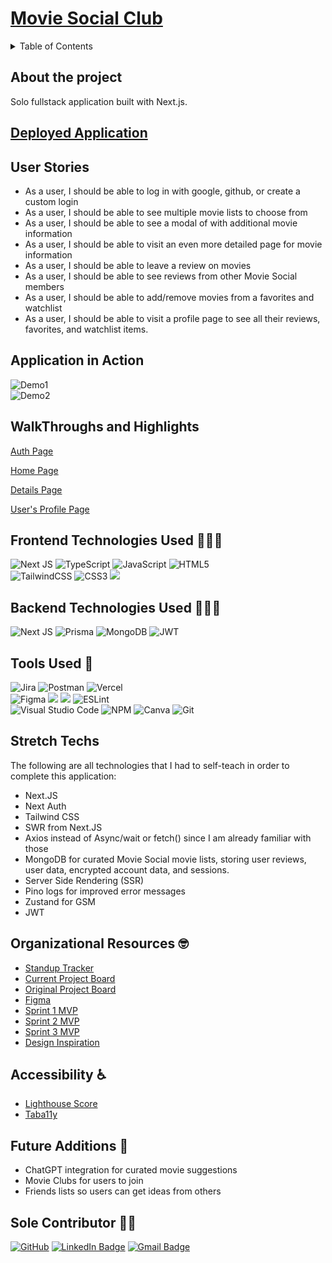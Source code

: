 # [Movie Social Club](https://movie-social-club.vercel.app/)

<details>
  <summary>Table of Contents</summary>
  <ol>
    <li><a href="#about-the-project">About the Project</a></li>
    <li><a href="#deployed-application">Deployed Application</a></li>
    <li><a href="#user-stories">User Stories</a></li>
    <li><a href="#application-in-action">Application in Action</a></li>
    <li><a href="#walkthroughs-and-highlights">WalkThroughs and Highlights</a></li>
    <li><a href="#frontend-technologies-used-">Frontend Technologies Used</a></li>
    <li><a href="#backend-technologies-used-">Backend Technologies Used</a></li>
    <li><a href="#organizational-resources-">Organizational Resources</a></li>
    <li><a href="#tools-used-">Tools Used</a></li>
    <li><a href="#stretch-techs">Stretch Techs</a></li>
    <li><a href="#accessibility-%EF%B8%8F">Accessibility</a></li>
    <li><a href="#future-additions-">Future Additions</a></li>
    <li><a href="#sole-contributor-">Contributor</a></li>
  </ol>
</details>

## About the project
Solo fullstack application built with Next.js.


## [Deployed Application](https://movie-social-club.vercel.app/)

## User Stories
- As a user, I should be able to log in with google, github, or create a custom login
- As a user, I should be able to see multiple movie lists to choose from
- As a user, I should be able to see a modal of with additional movie information
- As a user, I should be able to visit an even more detailed page for movie information
- As a user, I should be able to leave a review on movies
- As a user, I should be able to see reviews from other Movie Social members
- As a user, I should be able to add/remove movies from a favorites and watchlist
- As a user, I should be able to visit a profile page to see all their reviews, favorites, and watchlist items.


## Application in Action
![Demo1](https://media.giphy.com/media/v1.Y2lkPTc5MGI3NjExeWc4ZXhydnUzYnZ6M2FyendkZmg2aXV5d3NtdjZ3bWQ0b3dxenkycSZlcD12MV9pbnRlcm5hbF9naWZfYnlfaWQmY3Q9Zw/LxiADv1K3rFB7mjI4h/giphy.gif)
<br>
![Demo2](https://media.giphy.com/media/v1.Y2lkPTc5MGI3NjExMTVuODUxeDV3NmN5czk2Y240Y3d5aWJpOW11NnlndzFtdWNoMnVqdSZlcD12MV9pbnRlcm5hbF9naWZfYnlfaWQmY3Q9Zw/jfVVvJmTziwaTg8gCj/giphy.gif)


## WalkThroughs and Highlights
[Auth Page](https://www.youtube.com/watch?v=pIaEPk0xWsQ)

[Home Page](https://www.youtube.com/watch?v=Af532keifRI)

[Details Page](https://www.youtube.com/watch?v=0JSXMUWlUgI)

[User's Profile Page](https://www.youtube.com/watch?v=JP5QdthF90Q)

## Frontend Technologies Used 👨🏾‍💻
![Next JS](https://img.shields.io/badge/Next-black?style=for-the-badge&logo=next.js&logoColor=white)
![TypeScript](https://img.shields.io/badge/typescript-%23007ACC.svg?style=for-the-badge&logo=typescript&logoColor=white)
![JavaScript](https://img.shields.io/badge/javascript-%23323330.svg?style=for-the-badge&logo=javascript&logoColor=%23F7DF1E)
![HTML5](https://img.shields.io/badge/html5-%23E34F26.svg?style=for-the-badge&logo=html5&logoColor=white)
<br>
![TailwindCSS](https://img.shields.io/badge/tailwindcss-%2338B2AC.svg?style=for-the-badge&logo=tailwind-css&logoColor=white)
![CSS3](https://img.shields.io/badge/css3-%231572B6.svg?style=for-the-badge&logo=css3&logoColor=white)
<img src="https://img.shields.io/badge/markdown-%23000000.svg?style=for-the-badge&logo=markdown&logoColor=white" />

## Backend Technologies Used 👨🏾‍💻
![Next JS](https://img.shields.io/badge/Next-black?style=for-the-badge&logo=next.js&logoColor=white)
![Prisma](https://img.shields.io/badge/Prisma-3982CE?style=for-the-badge&logo=Prisma&logoColor=white)
![MongoDB](https://img.shields.io/badge/MongoDB-%234ea94b.svg?style=for-the-badge&logo=mongodb&logoColor=white)
![JWT](https://img.shields.io/badge/JWT-black?style=for-the-badge&logo=JSON%20web%20tokens)

## Tools Used 🧮
![Jira](https://img.shields.io/badge/jira-%230A0FFF.svg?style=for-the-badge&logo=jira&logoColor=white)
![Postman](https://img.shields.io/badge/Postman-FF6C37?style=for-the-badge&logo=postman&logoColor=white)
![Vercel](https://img.shields.io/badge/vercel-%23000000.svg?style=for-the-badge&logo=vercel&logoColor=white)
<br>
![Figma](https://img.shields.io/badge/figma-%23F24E1E.svg?style=for-the-badge&logo=figma&logoColor=white)
<img src="https://img.shields.io/badge/Dribbble-EA4C89?style=for-the-badge&logo=dribbble&logoColor=white" />
<img src="https://img.shields.io/badge/VS_Code-007ACC?style=for-the-badge&logo=visual%20studio%20code&logoColor=white"/>
![ESLint](https://img.shields.io/badge/ESLint-4B3263?style=for-the-badge&logo=eslint&logoColor=white)
<br>
![Visual Studio Code](https://img.shields.io/badge/Visual%20Studio%20Code-0078d7.svg?style=for-the-badge&logo=visual-studio-code&logoColor=white)
![NPM](https://img.shields.io/badge/NPM-%23000000.svg?style=for-the-badge&logo=npm&logoColor=white)
![Canva](https://img.shields.io/badge/Canva-%2300C4CC.svg?style=for-the-badge&logo=Canva&logoColor=white)
![Git](https://img.shields.io/badge/git-%23F05033.svg?style=for-the-badge&logo=git&logoColor=white)

## Stretch Techs
The following are all technologies that I had to self-teach in order to complete this application:
- Next.JS
- Next Auth
- Tailwind CSS
- SWR from Next.JS
- Axios instead of Async/wait or fetch() since I am already familiar with those
- MongoDB for curated Movie Social movie lists, storing user reviews, user data, encrypted account data, and sessions.
- Server Side Rendering (SSR)
- Pino logs for improved error messages
- Zustand for GSM
- JWT

## Organizational Resources 🤓
 - [Standup Tracker](https://docs.google.com/spreadsheets/d/15W0ZOf6QuopjNkneR7NCgACKUaP8B5sUfrAjegcO9Bo/edit?usp=sharing)
 - [Current Project Board](https://github.com/orgs/Movie-Social/projects/2/views/1)
 - [Original Project Board](https://github.com/users/kendallm360/projects/9/views/1)
 - [Figma](https://www.figma.com/file/oZAqVK1lRyLbxgsAfVlD1g/Movie-Club?type=design&node-id=0-1&mode=design&t=eOyU4LJwOz8A4WBi-0)
 - [Sprint 1 MVP](https://docs.google.com/document/d/1Kwk03A8VvwA6KMVbE-R77hyDKUV8YLc4AlEuOxlKjLE/edit?usp=sharing)
 - [Sprint 2 MVP](https://docs.google.com/document/d/1h7y-M20puhWu6bIJw2HrhkEELf2f7yn_iA2pQj2snVI/edit?usp=sharing)
 - [Sprint 3 MVP](https://docs.google.com/document/d/1-mC86IrrheNUsP-MZn6ossTd-Sll6nAIFTdfLrVXypA/edit?usp=sharing)
 - [Design Inspiration](https://docs.google.com/document/d/1sxDiycUfwIj-4myQa6dECsee5QxNetZfu_kyMeIu4eo/edit)

## Accessibility ♿️
 - [Lighthouse Score](https://docs.google.com/document/d/1AfWWZpLgxhDDj-k_7DGRWXokUnNZso7ZLMR_vWxoqs8/edit?usp=sharing)
 - [Taba11y](https://docs.google.com/document/d/12DJ_rB4hPe-B3unKoGz-G5979lIOv1QlEIpMuLzzkEU/edit?usp=sharing)

## Future Additions 🔮
- ChatGPT integration for curated movie suggestions
- Movie Clubs for users to join
- Friends lists so users can get ideas from others


## Sole Contributor 💪🏾
  <a href="https://github.com/kendallm360">![GitHub](https://img.shields.io/badge/github-%23121011.svg?style=for-the-badge&logo=github&logoColor=white)</a>
  <a href="https://www.linkedin.com/in/kendall-mcgree/"><img src="https://img.shields.io/badge/LinkedIn-0A66C2?style=for-the-badge&logo=linkedin&logoColor=white" alt="LinkedIn Badge"></a>
  <a href="mailto:mcgreekendall@gmail.com"><img src="https://img.shields.io/badge/Gmail-EA4335?style=for-the-badge&logo=gmail&logoColor=white" alt="Gmail Badge"></a>

